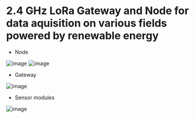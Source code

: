 
# 2.4 GHz LoRa Gateway and Node for data aquisition on various fields powered by renewable energy

- Node

![image](https://github.com/Cristian-O/H2/assets/108984738/28a4cc26-c173-4492-812c-ee4b3eea466b)
![image](https://github.com/Cristian-O/H2/assets/108984738/c4808246-79e5-47cd-86b2-83ed32088b02)
- Gateway

![image](https://github.com/Cristian-O/H2/assets/108984738/b4c0e034-b8df-4c74-8d92-f3b35e627b19)

- Sensor modules
  
![image](https://github.com/Cristian-O/H2/assets/108984738/2eb3a564-5ed8-4094-b686-50628a51e2ea)
